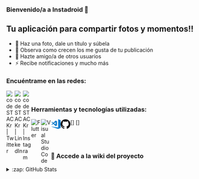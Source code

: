 ### Bienvenido/a a Instadroid 👋

## Tu aplicación para compartir fotos y momentos!!

- 🔭 Haz una foto, dale un título y súbela 
- 🌱 Observa como crecen los me gusta de tu publicación
- 👯 Hazte amigo/a de otros usuarios
- ⚡ Recibe notificaciones y mucho más

### Encuéntrame en las redes:


[<img align="left" alt="codeSTACKr | Twitter" width="22px" src="https://cdn.jsdelivr.net/npm/simple-icons@v3/icons/twitter.svg" />][twitter]
[<img align="left" alt="codeSTACKr | LinkedIn" width="22px" src="https://cdn.jsdelivr.net/npm/simple-icons@v3/icons/linkedin.svg" />][linkedin]
[<img align="left" alt="codeSTACKr | Instagram" width="22px" src="https://cdn.jsdelivr.net/npm/simple-icons@v3/icons/instagram.svg" />][instagram]

<br />

### Herramientas y tecnologías utilizadas:


[<img align="left" alt="Flutter" width="26px" src="https://strattonapps.com/wp-content/uploads/2020/02/flutter-logo-5086DD11C5-seeklogo.com_.png" />][flutter]
[<img align="left" alt="Visual Studio Code" width="26px" src="https://www.gstatic.com/devrel-devsite/prod/veaa02889f0c07424beaa31d9bac1e874b6464e7ed7987fde4c94a59ace9487fa/firebase/images/touchicon-180.png" />][firebase]
[<img align="left" alt="Visual Studio Code" width="26px" src="https://raw.githubusercontent.com/github/explore/80688e429a7d4ef2fca1e82350fe8e3517d3494d/topics/visual-studio-code/visual-studio-code.png" />]
[<img align="left" alt="GitHub" width="26px" src="https://raw.githubusercontent.com/github/explore/78df643247d429f6cc873026c0622819ad797942/topics/github/github.png" />]

<br />
<br />

### 📕 Accede a la wiki del proyecto

<details>
  <summary>:zap: GitHub Stats</summary>

  <img align="left" alt="codeSTACKr's GitHub Stats" src="https://github-readme-stats.codestackr.vercel.app/api?username=CarlosDez23&show_icons=true&hide_border=true" />

</details>

[twitter]: https://twitter.com/carlos_dez
[instagram]: https://www.instagram.com/carlosdez/
[linkedin]: https://www.linkedin.com/in/carlosgdgl/
[flutter]: https://flutter.dev/
[firebase]: https://firebase.google.com/
